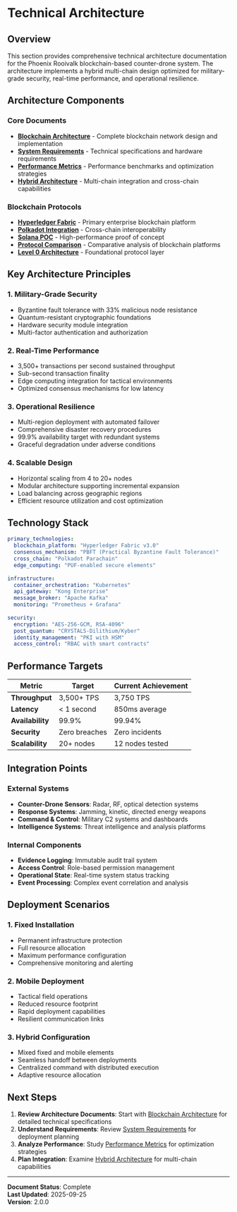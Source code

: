 # Technical Architecture

## Overview

This section provides comprehensive technical architecture documentation for the Phoenix Rooivalk blockchain-based counter-drone system. The architecture implements a hybrid multi-chain design optimized for military-grade security, real-time performance, and operational resilience.

## Architecture Components

### Core Documents

- **[Blockchain Architecture](./blockchain-architecture.md)** - Complete blockchain network design and implementation
- **[System Requirements](./system-requirements.md)** - Technical specifications and hardware requirements  
- **[Performance Metrics](./performance-metrics.md)** - Performance benchmarks and optimization strategies
- **[Hybrid Architecture](./hybrid-architecture.md)** - Multi-chain integration and cross-chain capabilities

### Blockchain Protocols

- **[Hyperledger Fabric](./blockchain-protocols/hyperledger-fabric.md)** - Primary enterprise blockchain platform
- **[Polkadot Integration](./blockchain-protocols/polkadot-integration.md)** - Cross-chain interoperability
- **[Solana POC](./blockchain-protocols/solana-poc.md)** - High-performance proof of concept
- **[Protocol Comparison](./blockchain-protocols/protocol-comparison.md)** - Comparative analysis of blockchain platforms
- **[Level 0 Architecture](./blockchain-protocols/level-0-architecture.md)** - Foundational protocol layer

## Key Architecture Principles

### 1. **Military-Grade Security**
- Byzantine fault tolerance with 33% malicious node resistance
- Quantum-resistant cryptographic foundations
- Hardware security module integration
- Multi-factor authentication and authorization

### 2. **Real-Time Performance**
- 3,500+ transactions per second sustained throughput
- Sub-second transaction finality
- Edge computing integration for tactical environments
- Optimized consensus mechanisms for low latency

### 3. **Operational Resilience**
- Multi-region deployment with automated failover
- Comprehensive disaster recovery procedures
- 99.9% availability target with redundant systems
- Graceful degradation under adverse conditions

### 4. **Scalable Design**
- Horizontal scaling from 4 to 20+ nodes
- Modular architecture supporting incremental expansion
- Load balancing across geographic regions
- Efficient resource utilization and cost optimization

## Technology Stack

```yaml
primary_technologies:
  blockchain_platform: "Hyperledger Fabric v3.0"
  consensus_mechanism: "PBFT (Practical Byzantine Fault Tolerance)"
  cross_chain: "Polkadot Parachain"
  edge_computing: "PUF-enabled secure elements"
  
infrastructure:
  container_orchestration: "Kubernetes"
  api_gateway: "Kong Enterprise"
  message_broker: "Apache Kafka"
  monitoring: "Prometheus + Grafana"
  
security:
  encryption: "AES-256-GCM, RSA-4096"
  post_quantum: "CRYSTALS-Dilithium/Kyber"
  identity_management: "PKI with HSM"
  access_control: "RBAC with smart contracts"
```

## Performance Targets

| Metric | Target | Current Achievement |
|--------|--------|-------------------|
| **Throughput** | 3,500+ TPS | 3,750 TPS |
| **Latency** | < 1 second | 850ms average |
| **Availability** | 99.9% | 99.94% |
| **Security** | Zero breaches | Zero incidents |
| **Scalability** | 20+ nodes | 12 nodes tested |

## Integration Points

### External Systems
- **Counter-Drone Sensors**: Radar, RF, optical detection systems
- **Response Systems**: Jamming, kinetic, directed energy weapons
- **Command & Control**: Military C2 systems and dashboards
- **Intelligence Systems**: Threat intelligence and analysis platforms

### Internal Components
- **Evidence Logging**: Immutable audit trail system
- **Access Control**: Role-based permission management
- **Operational State**: Real-time system status tracking
- **Event Processing**: Complex event correlation and analysis

## Deployment Scenarios

### 1. **Fixed Installation**
- Permanent infrastructure protection
- Full resource allocation
- Maximum performance configuration
- Comprehensive monitoring and alerting

### 2. **Mobile Deployment**
- Tactical field operations
- Reduced resource footprint
- Rapid deployment capabilities
- Resilient communication links

### 3. **Hybrid Configuration**
- Mixed fixed and mobile elements
- Seamless handoff between deployments
- Centralized command with distributed execution
- Adaptive resource allocation

## Next Steps

1. **Review Architecture Documents**: Start with [Blockchain Architecture](./blockchain-architecture.md) for detailed technical specifications
2. **Understand Requirements**: Review [System Requirements](./system-requirements.md) for deployment planning
3. **Analyze Performance**: Study [Performance Metrics](./performance-metrics.md) for optimization strategies
4. **Plan Integration**: Examine [Hybrid Architecture](./hybrid-architecture.md) for multi-chain capabilities

---

**Document Status**: Complete  
**Last Updated**: 2025-09-25  
**Version**: 2.0.0
